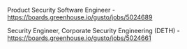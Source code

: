 Product Security Software Engineer - https://boards.greenhouse.io/gusto/jobs/5024689

Security Engineer, Corporate Security Engineering (DETH) - https://boards.greenhouse.io/gusto/jobs/5024661

